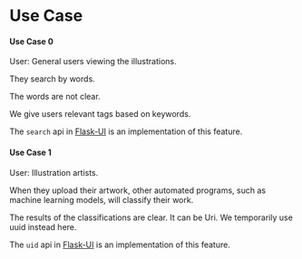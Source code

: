 # Use Case

#### Use Case 0

User: General users viewing the illustrations.

They search by words.

The words are not clear.

We give users relevant tags based on keywords.

The `search` api in [Flask-UI](https://github.com/KDI-2023/flask-ui) is an implementation of this feature.

#### Use Case 1

User: Illustration artists.

When they upload their artwork, other automated programs, such as machine learning models, will classify their work.

The results of the classifications are clear. It can be Uri. We temporarily use uuid instead here.

The `uid` api in [Flask-UI](https://github.com/KDI-2023/flask-ui) is an implementation of this feature.
